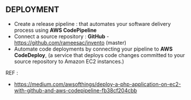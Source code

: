 ## DEPLOYMENT ##

* Create a release pipeline : that automates your software delivery process using  **AWS CodePipeline**
* Connect a source repository : **GitHub** - https://github.com/rameesac/invento (master)
* Automate code deployments by connecting your pipeline to **AWS CodeDeploy**, (a service that deploys code changes committed to your source repository to Amazon EC2 instances.)



REF : 

* https://medium.com/awsofthings/deploy-a-php-application-on-ec2-with-github-and-aws-codepipeline-fb38cf204cbb
